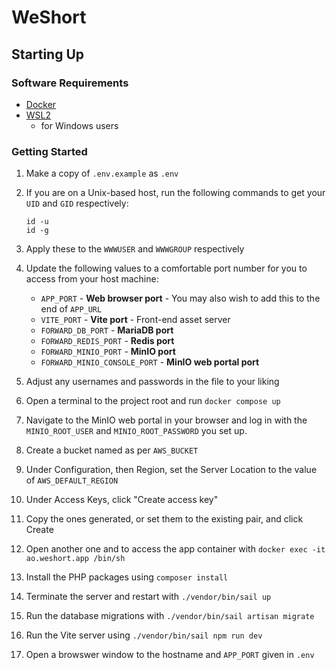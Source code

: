 # WeShort

## Starting Up

### Software Requirements

* [Docker](https://docs.docker.com/engine/install/)
* [WSL2](https://learn.microsoft.com/en-us/windows/wsl/install)
    * for Windows users

### Getting Started
1. Make a copy of `.env.example` as `.env`
2. If you are on a Unix-based host, run the following commands to get your
    `UID` and `GID` respectively:

       id -u
       id -g

3. Apply these to the `WWWUSER` and `WWWGROUP` respectively
4. Update the following values to a comfortable port number for you to
    access from your host machine:

    - `APP_PORT` - **Web browser port** - You may also wish to add this
        to the end of `APP_URL`
    - `VITE_PORT` - **Vite port** - Front-end asset server
    - `FORWARD_DB_PORT` - **MariaDB port**
    - `FORWARD_REDIS_PORT` - **Redis port**
    - `FORWARD_MINIO_PORT` - **MinIO port**
    - `FORWARD_MINIO_CONSOLE_PORT` - **MinIO web portal port**

5. Adjust any usernames and passwords in the file to your liking
6. Open a terminal to the project root and run `docker compose up`
7. Navigate to the MinIO web portal in your browser and log in with
    the `MINIO_ROOT_USER` and `MINIO_ROOT_PASSWORD` you set up.
8. Create a bucket named as per `AWS_BUCKET`
9. Under Configuration, then Region, set the Server Location to the value of `AWS_DEFAULT_REGION`
10. Under Access Keys, click "Create access key"
11. Copy the ones generated, or set them to the existing pair, and click Create
12. Open another one and to access the app container with `docker exec -it ao.weshort.app /bin/sh`
13. Install the PHP packages using `composer install`
14. Terminate the server and restart with `./vendor/bin/sail up`
15. Run the database migrations with `./vendor/bin/sail artisan migrate`
16. Run the Vite server using `./vendor/bin/sail npm run dev`
17. Open a browswer window to the hostname and `APP_PORT` given in `.env`
